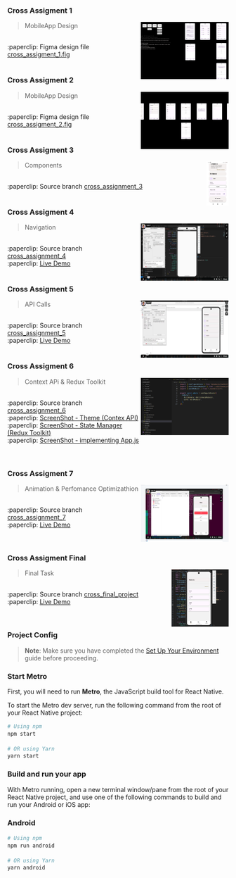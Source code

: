 ### Cross Assigment 1

> MobileApp Design
> <img src="./readme/cross_assignment_1/cross_assigment_1.png" width="200" height="130" align="right"/>
<br />
:paperclip: Figma design file <a href="./readme/cross_assignment_1/cross_assigment_1.fig">cross_assigment_1.fig</a>
<br />
<br />

### Cross Assigment 2

> MobileApp Design
> <img src="./readme/cross_assignment_2/cross_assignment_2.png" width="200" height="130" align="right"/>
<br />
:paperclip: Figma design file <a href="./readme/cross_assignment_2/cross_assigment_2.fig">cross_assigment_2.fig</a>
<br />
<br />

### Cross Assigment 3

> Components
> <img src="./readme/cross_assignment_3/cross_assignment_3.jpg" width="50" height="100" align="right"/>
<br />
:paperclip: Source branch <a href="https://github.com/PavloRohozhyn/MobileApp/tree/cross_assignment_3">cross_assignment_3</a>
<br />
<br />

### Cross Assigment 4

> Navigation
> <img src="./readme/cross_assignment_4/cross_assignment_4.png" width="200" height="130" align="right"/>
<br />
:paperclip: Source branch <a href="https://github.com/PavloRohozhyn/MobileApp/tree/cross_assignment_4">cross_assignment_4</a>
<br />
:paperclip: <a href="https://vimeo.com/1120356077">Live Demo</a>
<br />
<br />

### Cross Assigment 5

> API Calls
> <img src="./readme/cross_assignment_5/cross_assignment_5.png" width="200" height="130" align="right"/>
<br />
:paperclip: Source branch <a href="https://github.com/PavloRohozhyn/MobileApp/tree/cross_assignment_5">cross_assignment_5</a><br />
:paperclip: <a href="https://vimeo.com/1120356068">Live Demo</a>
<br />
<br />

### Cross Assigment 6

> Context APi & Redux Toolkit
> <img src="./readme/cross_assignment_6/main.png" width="200" height="130" align="right"/>
<br />
:paperclip: Source branch <a href="https://github.com/PavloRohozhyn/MobileApp/tree/cross_assignment_6">cross_assignment_6</a><br />
:paperclip: <a href="./readme/cross_assignment_6/theme.png">ScreenShot - Theme (Contex API)</a><br />
:paperclip: <a href="./readme/cross_assignment_6/redux.png">ScreenShot - State Manager (Redux Toolkit)</a><br />
:paperclip: <a href="./readme/cross_assignment_6/main.png">ScreenShot - implementing App.js</a><br />
<br />
<br />

### Cross Assigment 7

> Animation & Perfomance Optimizathion
> <img src="./readme/cross_assignment_7/main.png" width="200" height="130" align="right"/>
<br />
:paperclip: Source branch <a href="https://github.com/PavloRohozhyn/MobileApp/tree/cross_assignment_7">cross_assignment_7</a><br />
:paperclip: <a href="https://vimeo.com/1120810364">Live Demo</a></br />
</br />
</br />

### Cross Assigment Final

> Final Task
> <img src="./readme/cross_assignment_final/main.png" width="130" height="130" align="right"/>
<br />
:paperclip: Source branch <a href="https://github.com/PavloRohozhyn/MobileApp/tree/cross_final_project">cross_final_project</a><br />
:paperclip: <a href="https://vimeo.com/1121125212">Live Demo</a></br />
</br />
</br />


### Project Config

> **Note**: Make sure you have completed the [Set Up Your Environment](https://reactnative.dev/docs/set-up-your-environment) guide before proceeding.

### Start Metro

First, you will need to run **Metro**, the JavaScript build tool for React Native.

To start the Metro dev server, run the following command from the root of your React Native project:

```sh
# Using npm
npm start

# OR using Yarn
yarn start
```

### Build and run your app

With Metro running, open a new terminal window/pane from the root of your React Native project, and use one of the following commands to build and run your Android or iOS app:

### Android

```sh
# Using npm
npm run android

# OR using Yarn
yarn android
```
